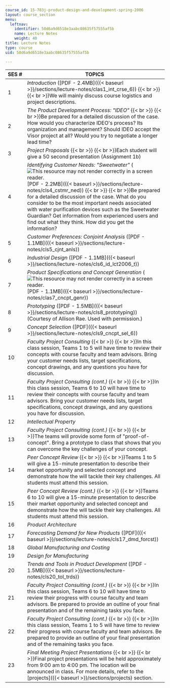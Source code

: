 ```yaml
---
course_id: 15-783j-product-design-and-development-spring-2006
layout: course_section
menu:
  leftnav:
    identifier: 50d6a9d6518e3aabc08635f57555af5b
    name: Lecture Notes
    weight: 40
title: Lecture Notes
type: course
uid: 50d6a9d6518e3aabc08635f57555af5b

---
```


| SES # | TOPICS |
| --- | --- |
| 1 | _Introduction_ ([PDF - 2.4MB]({{< baseurl >}}/sections/lecture-notes/clas1_int_crse_6))  {{< br >}}  {{< br >}}We will mainly discuss course logistics and project descriptions. |
| 2 | _The Product Development Process: "IDEO"_  {{< br >}}  {{< br >}}Be prepared for a detailed discussion of the case. How would you characterize IDEO's process? Its organization and management? Should IDEO accept the Visor project at all? Would you try to negotiate a longer lead time? |
| 3 | _Project Proposals_  {{< br >}}  {{< br >}}Each student will give a 50 second presentation (Assignment 1b) |
| 4 | _Identifying Customer Needs: "Sweetwater"_ (![This resource may not render correctly in a screen reader.](/images/inacessible.gif)[PDF - 2.2MB]({{< baseurl >}}/sections/lecture-notes/cls4_cstmr_ned))  {{< br >}}  {{< br >}}Be prepared for a detailed discussion of the case. What do you consider to be the most important needs associated with water purification devices such as the Sweetwater Guardian? Get information from experienced users and find out what they think. How did you get the information? |
| 5 | _Customer Preferences: Conjoint Analysis_ ([PDF - 1.1MB]({{< baseurl >}}/sections/lecture-notes/cls5_cjnt_anls)) |
| 6 | _Industrial Design_ ([PDF - 1.1MB]({{< baseurl >}}/sections/lecture-notes/cls6_id_lct2006_t)) |
| 7 | _Product Specifications and Concept Generation_ (![This resource may not render correctly in a screen reader.](/images/inacessible.gif)[PDF - 1.1MB]({{< baseurl >}}/sections/lecture-notes/clas7_cncpt_genr)) |
| 8 | _Prototyping_ ([PDF - 1.5MB]({{< baseurl >}}/sections/lecture-notes/cls8_prototyping)) (Courtesy of Allison Rae. Used with permission.) |
| 9 | _Concept Selection_ ([PDF]({{< baseurl >}}/sections/lecture-notes/cls9_cncpt_sel_6)) |
| 10 | _Faculty Project Consulting_  {{< br >}}  {{< br >}}In this class session, Teams 1 to 5 will have time to review their concepts with course faculty and team advisors. Bring your customer needs lists, target specifications, concept drawings, and any questions you have for discussion. |
| 11 | _Faculty Project Consulting (cont.)_  {{< br >}}  {{< br >}}In this class session, Teams 6 to 10 will have time to review their concepts with course faculty and team advisors. Bring your customer needs lists, target specifications, concept drawings, and any questions you have for discussion. |
| 12 | _Intellectual Property_ |
| 13 | _Faculty Project Consulting (cont.)_  {{< br >}}  {{< br >}}The teams will provide some form of "proof-of-concept". Bring a prototype to class that shows that you can overcome the key challenges of your concept. |
| 14 | _Peer Concept Review_  {{< br >}}  {{< br >}}Teams 1 to 5 will give a 15-minute presentation to describe their market opportunity and selected concept and demonstrate how the will tackle their key challenges. All students must attend this session. |
| 15 | _Peer Concept Review (cont.)_  {{< br >}}  {{< br >}}Teams 6 to 10 will give a 15-minute presentation to describe their market opportunity and selected concept and demonstrate how the will tackle their key challenges. All students must attend this session. |
| 16 | _Product Architecture_ |
| 17 | _Forecasting Demand for New Products_ ([PDF]({{< baseurl >}}/sections/lecture-notes/cls17_dmd_forcst)) |
| 18 | _Global Manufacturing and Costing_ |
| 19 | _Design for Manufacturing_ |
| 20 | _Trends and Tools in Product Development_ ([PDF - 1.5MB]({{< baseurl >}}/sections/lecture-notes/cls20_tol_trds)) |
| 21 | _Faculty Project Consulting (cont.)_  {{< br >}}  {{< br >}}In this class session, Teams 6 to 10 will have time to review their progress with course faculty and team advisors. Be prepared to provide an outline of your final presentation and of the remaining tasks you face. |
| 22 | _Faculty Project Consulting (cont.)_  {{< br >}}  {{< br >}}In this class session, Teams 1 to 5 will have time to review their progress with course faculty and team advisors. Be prepared to provide an outline of your final presentation and of the remaining tasks you face. |
| 23 | _Final Meeting Project Presentations_  {{< br >}}  {{< br >}}Final project presentations will be held approximately from 9:00 am to 4:00 pm. The location will be announced in class. For more details, refer to the [projects]({{< baseurl >}}/sections/projects) section.